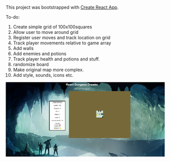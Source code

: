 This project was bootstrapped with [Create React App](https://github.com/facebookincubator/create-react-app).

To-do:

1. Create simple grid of 100x100squares
2. Allow user to move around grid
3. Register user moves and track location on grid
4. Track player movements relative to game array
4. Add walls
5. Add enemies and potions
6. Track player health and potions and stuff.
6. randomize board
7. Make original map more complex.
8. Add style, sounds, icons etc.

![Preview](capture.png)
